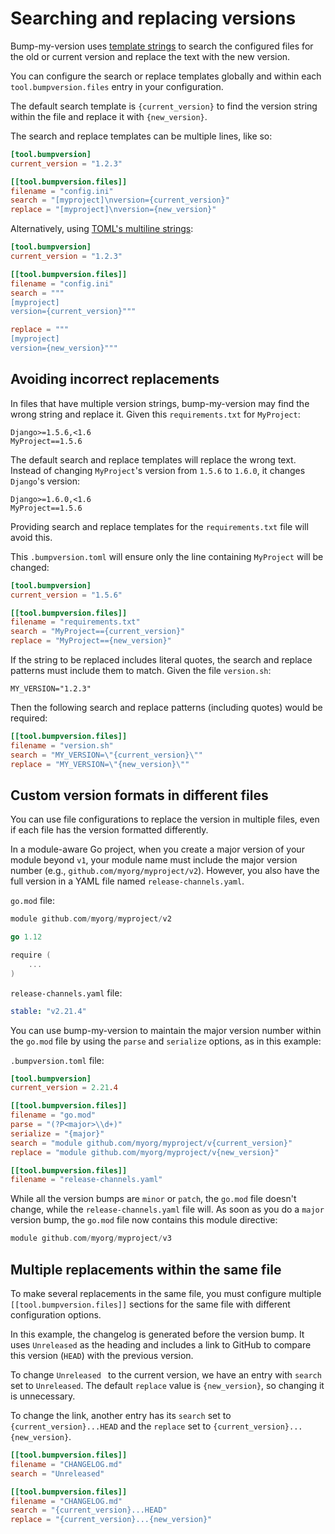 # Searching and replacing versions

Bump-my-version uses [template strings](https://docs.python.org/3/library/string.html#format-string-syntax) to search the configured files for the old or current version and replace the text with the new version.

You can configure the search or replace templates globally and within each `tool.bumpversion.files` entry in your configuration.

The default search template is `{current_version}` to find the version string within the file and replace it with `{new_version}`.

The search and replace templates can be multiple lines, like so:

```toml
[tool.bumpversion]
current_version = "1.2.3"

[[tool.bumpversion.files]]
filename = "config.ini"
search = "[myproject]\nversion={current_version}"
replace = "[myproject]\nversion={new_version}"
```

Alternatively, using [TOML's multiline strings](https://toml.io/en/v1.0.0#string):

```toml
[tool.bumpversion]
current_version = "1.2.3"

[[tool.bumpversion.files]]
filename = "config.ini"
search = """
[myproject]
version={current_version}"""

replace = """
[myproject]
version={new_version}"""
```

## Avoiding incorrect replacements

In files that have multiple version strings, bump-my-version may find the wrong string and replace it. Given this `requirements.txt` for `MyProject`:

```text
Django>=1.5.6,<1.6
MyProject==1.5.6
```

The default search and replace templates will replace the wrong text. Instead of changing `MyProject`'s version from `1.5.6` to `1.6.0`, it changes `Django`'s version:

```text
Django>=1.6.0,<1.6
MyProject==1.5.6
```

Providing search and replace templates for the `requirements.txt` file will avoid this.

This `.bumpversion.toml` will ensure only the line containing `MyProject` will be changed:

```toml
[tool.bumpversion]
current_version = "1.5.6"

[[tool.bumpversion.files]]
filename = "requirements.txt"
search = "MyProject=={current_version}"
replace = "MyProject=={new_version}"
```



If the string to be replaced includes literal quotes, the search and replace patterns must include them to match. Given the file `version.sh`:

    MY_VERSION="1.2.3"

Then the following search and replace patterns (including quotes) would be required:

```toml
[[tool.bumpversion.files]]
filename = "version.sh"
search = "MY_VERSION=\"{current_version}\""
replace = "MY_VERSION=\"{new_version}\""
```

## Custom version formats in different files

You can use file configurations to replace the version in multiple files, even if each file has the version formatted differently.

In a module-aware Go project, when you create a major version of your module beyond `v1`, your module name must include the major version number (e.g., `github.com/myorg/myproject/v2`). However, you also have the full version in a YAML file named `release-channels.yaml`.

`go.mod` file:

```go
module github.com/myorg/myproject/v2

go 1.12

require (
    ...
)
```

`release-channels.yaml` file:

```yaml
stable: "v2.21.4"
```

You can use bump-my-version to maintain the major version number within the `go.mod` file by using the `parse` and `serialize` options, as in this example:

 `.bumpversion.toml` file:

```toml
[tool.bumpversion]
current_version = 2.21.4

[[tool.bumpversion.files]]
filename = "go.mod"
parse = "(?P<major>\\d+)"
serialize = "{major}"
search = "module github.com/myorg/myproject/v{current_version}"
replace = "module github.com/myorg/myproject/v{new_version}"

[[tool.bumpversion.files]]
filename = "release-channels.yaml"
```

While all the version bumps are `minor` or `patch`, the `go.mod` file doesn't change, while the `release-channels.yaml` file will. As soon as you do a `major` version bump, the `go.mod` file now contains this module directive:

```go
module github.com/myorg/myproject/v3
```

## Multiple replacements within the same file

To make several replacements in the same file, you must configure multiple `[[tool.bumpversion.files]]` sections for the same file with different configuration options.

In this example, the changelog is generated before the version bump. It uses `Unreleased` as the heading and includes a link to GitHub to compare this version (`HEAD`) with the previous version.

To change `Unreleased ` to the current version, we have an entry with `search` set to `Unreleased`.  The default `replace` value is `{new_version}`, so changing it is unnecessary.

To change the link, another entry has its `search` set to `{current_version}...HEAD` and the `replace` set to `{current_version}...{new_version}`.

```toml
[[tool.bumpversion.files]]
filename = "CHANGELOG.md"
search = "Unreleased"

[[tool.bumpversion.files]]
filename = "CHANGELOG.md"
search = "{current_version}...HEAD"
replace = "{current_version}...{new_version}"
```
